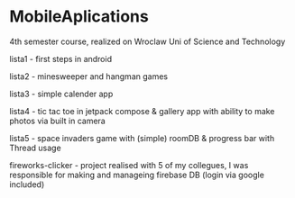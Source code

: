 # MobileAplications
4th semester course, realized on Wroclaw Uni of Science and Technology

lista1 - first steps in android

lista2 - minesweeper and hangman games

lista3 - simple calender app

lista4 - tic tac toe in jetpack compose & gallery app with ability to make photos via built in camera

lista5 - space invaders game with (simple) roomDB & progress bar with Thread usage

fireworks-clicker - project realised with 5 of my collegues, I was responsible for making and manageing firebase DB (login via google included)

